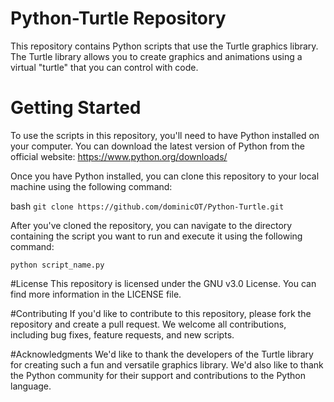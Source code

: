 # Python-Turtle Repository
This repository contains Python scripts that use the Turtle graphics library. The Turtle library allows you to create graphics and animations using a virtual "turtle" that you can control with code.

# Getting Started
To use the scripts in this repository, you'll need to have Python installed on your computer. You can download the latest version of Python from the official website: https://www.python.org/downloads/

Once you have Python installed, you can clone this repository to your local machine using the following command:

bash
```git clone https://github.com/dominicOT/Python-Turtle.git```

After you've cloned the repository, you can navigate to the directory containing the script you want to run and execute it using the following command:

```python script_name.py```

#License
This repository is licensed under the GNU v3.0 License. You can find more information in the LICENSE file.


#Contributing
If you'd like to contribute to this repository, please fork the repository and create a pull request. We welcome all contributions, including bug fixes, feature requests, and new scripts.

#Acknowledgments
We'd like to thank the developers of the Turtle library for creating such a fun and versatile graphics library. We'd also like to thank the Python community for their support and contributions to the Python language.
